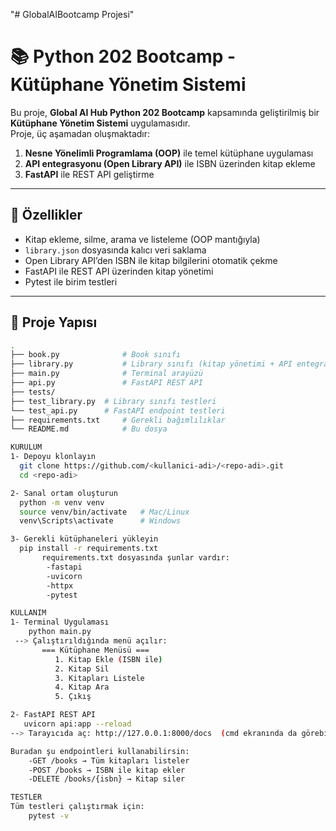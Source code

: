 "# GlobalAIBootcamp Projesi" 
# 📚 Python 202 Bootcamp - Kütüphane Yönetim Sistemi

Bu proje, **Global AI Hub Python 202 Bootcamp** kapsamında geliştirilmiş bir **Kütüphane Yönetim Sistemi** uygulamasıdır.  
Proje, üç aşamadan oluşmaktadır:

1. **Nesne Yönelimli Programlama (OOP)** ile temel kütüphane uygulaması  
2. **API entegrasyonu (Open Library API)** ile ISBN üzerinden kitap ekleme  
3. **FastAPI** ile REST API geliştirme  

---

## 🚀 Özellikler

- Kitap ekleme, silme, arama ve listeleme (OOP mantığıyla)
- `library.json` dosyasında kalıcı veri saklama
- Open Library API’den ISBN ile kitap bilgilerini otomatik çekme
- FastAPI ile REST API üzerinden kitap yönetimi
- Pytest ile birim testleri

---

## 📂 Proje Yapısı

```bash
.
├── book.py              # Book sınıfı
├── library.py           # Library sınıfı (kitap yönetimi + API entegrasyonu)
├── main.py              # Terminal arayüzü
├── api.py               # FastAPI REST API
├── tests/
├── test_library.py  # Library sınıfı testleri
└── test_api.py      # FastAPI endpoint testleri
├── requirements.txt     # Gerekli bağımlılıklar
└── README.md            # Bu dosya

KURULUM
1- Depoyu klonlayın
  git clone https://github.com/<kullanici-adi>/<repo-adi>.git
  cd <repo-adi>

2- Sanal ortam oluşturun
  python -m venv venv
  source venv/bin/activate   # Mac/Linux
  venv\Scripts\activate      # Windows

3- Gerekli kütüphaneleri yükleyin
  pip install -r requirements.txt
       requirements.txt dosyasında şunlar vardır:
        -fastapi
        -uvicorn
        -httpx
        -pytest

KULLANIM
1- Terminal Uygulaması
    python main.py
 --> Çalıştırıldığında menü açılır:
       === Kütüphane Menüsü ===
          1. Kitap Ekle (ISBN ile)
          2. Kitap Sil
          3. Kitapları Listele
          4. Kitap Ara
          5. Çıkış

2- FastAPI REST API
   uvicorn api:app --reload
--> Tarayıcıda aç: http://127.0.0.1:8000/docs  (cmd ekranında da görebilirsiniz)

Buradan şu endpointleri kullanabilirsin:
    -GET /books → Tüm kitapları listeler
    -POST /books → ISBN ile kitap ekler
    -DELETE /books/{isbn} → Kitap siler

TESTLER
Tüm testleri çalıştırmak için:
    pytest -v
